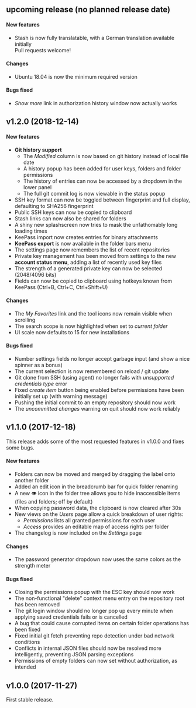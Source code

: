## upcoming release (no planned release date)

#### New features
- Stash is now fully translatable, with a German translation available initially  
  Pull requests welcome!

#### Changes
- Ubuntu 18.04 is now the minimum required version

#### Bugs fixed
- *Show more* link in authorization history window now actually works

## v1.2.0 (2018-12-14)

#### New features
- **Git history support**
  - The *Modified* column is now based on git history instead of local file date
  - A history popup has been added for user keys, folders and folder permissions
  - The history of entries can now be accessed by a dropdown in the lower panel
  - The full git commit log is now viewable in the status popup
- SSH key format can now be toggled between fingerprint and full display, defaulting to SHA256 fingerprint
- Public SSH keys can now be copied to clipboard
- Stash links can now also be shared for folders
- A shiny new splashscreen now tries to mask the unfathomably long loading times
- KeePass import now creates entries for binary attachments
- **KeePass export** is now available in the folder bars menu
- The settings page now remembers the list of recent repositories
- Private key management has been moved from settings to the new **account status menu**, adding a list of recently used key files
- The strength of a generated private key can now be selected (2048/4096 bits)
- Fields can now be copied to clipboard using hotkeys known from KeePass (Ctrl+B, Ctrl+C, Ctrl+Shift+U)

#### Changes
- The *My Favorites* link and the tool icons now remain visible when scrolling
- The search scope is now highlighted when set to *current folder*
- UI scale now defaults to 15 for new installations

#### Bugs fixed
- Number settings fields no longer accept garbage input (and show a nice spinner as a bonus)
- The current selection is now remembered on reload / git update
- Git clone from SSH (using agent) no longer fails with *unsupported credentials type* error
- Fixed *create item* button being enabled before permissions have been initially set up (with warning message)
- Pushing the initial commit to an empty repository should now work
- The *uncommitted changes* warning on quit should now work reliably

## v1.1.0 (2017-12-18)

This release adds some of the most requested features in v1.0.0 and fixes some bugs.

#### New features
- Folders can now be moved and merged by dragging the label onto another folder
- Added an edit icon in the breadcrumb bar for quick folder renaming
- A new 👁 icon in the folder tree allows you to hide inaccessible items (files and folders; off by default)
- When copying password data, the clipboard is now cleared after 30s
- New views on the *Users* page allow a quick breakdown of user rights:
  - *Permissions* lists all granted permissions for each user
  - *Access* provides an editable map of access rights per folder
- The changelog is now included on the *Settings* page

#### Changes
- The password generator dropdown now uses the same colors as the strength meter

#### Bugs fixed
- Closing the permissions popup with the ESC key should now work
- The non-functional "delete" context menu entry on the repository root has been removed
- The git login window should no longer pop up every minute when applying saved credentials fails or is cancelled
- A bug that could cause corrupted items on certain folder operations has been fixed
- Fixed initial git fetch preventing repo detection under bad network conditions
- Conflicts in internal JSON files should now be resolved more intelligently, preventing JSON parsing exceptions
- Permissions of empty folders can now set without authorization, as intended

## v1.0.0 (2017-11-27)

First stable release.
